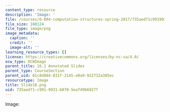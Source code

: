```yaml
---
content_type: resource
description: 'Image: '
file: /courses/6-004-computation-structures-spring-2017/735aed71c9919931b0705ea749b6927f_Slide18.png
file_size: 160124
file_type: image/png
image_metadata:
  caption: ''
  credit: ''
  image-alt: ''
learning_resource_types: []
license: https://creativecommons.org/licenses/by-nc-sa/4.0/
ocw_type: OCWImage
parent_title: 16.1 Annotated Slides
parent_type: CourseSection
parent_uid: 61c8d864-831f-2145-e0a9-922732a385ec
resourcetype: Image
title: Slide18.png
uid: 735aed71-c991-9931-b070-5ea749b6927f
---
```

Image: 